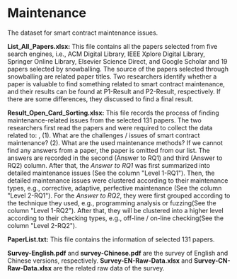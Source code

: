 # Maintenance
The dataset for smart contract maintenance issues. 

**List_All_Papers.xlsx:** This file contains all the papers selected from five search engines, i.e., ACM Digital Library, IEEE Xplore Digital Library, Springer Online Library, Elsevier Science Direct, and Google Scholar and 19 papers selected by snowballing. The source of the papers selected through snowballing are related paper titles. Two researchers identify whether a paper is valuable to find something related to smart contract maintenance, and their results can be found at P1-Result and P2-Result, respectively. If there are some differences, they discussed to find a final result. 

**Result_Open_Card_Sorting.xlsx:** This file records the process of finding maintenance-related issues from the selected 131 papers. The two researchers first read the papers and were required to collect the data related to: , (1). What are the challenges / issues of smart contract maintenance? (2). What are the used maintenance methods? If we cannot find any answers from a paper, the paper is omitted from our list. The answers are recorded in the second (Answer to RQ1) and third (Answer to RQ2) column. After that,  the *Answer to RQ1* was first summarized into detailed maintenance issues (See the column "Level 1-RQ1"). Then, the detailed maintenance issues were clustered according to their maintenance types, e.g., corrective, adaptive, perfective maintenance (See the column "Level 2-RQ1").  For the *Answer to RQ2*, they were first grouped according to the technique they used, e.g., programming analysis or fuzzing(See the column "Level 1-RQ2"). After that, they will be clustered into a higher level according to their checking types, e.g., off-line / on-line checking(See the column "Level 2-RQ2"). 


**PaperList.txt:** This file contains the information of selected 131 papers. 

**Survey-English.pdf** and **survey-Chinese.pdf** are the survey of English and Chinese versions, respectively. **Survey-EN-Raw-Data.xlsx** and **Survey-CN-Raw-Data.xlsx** are the related raw data of the survey. 
